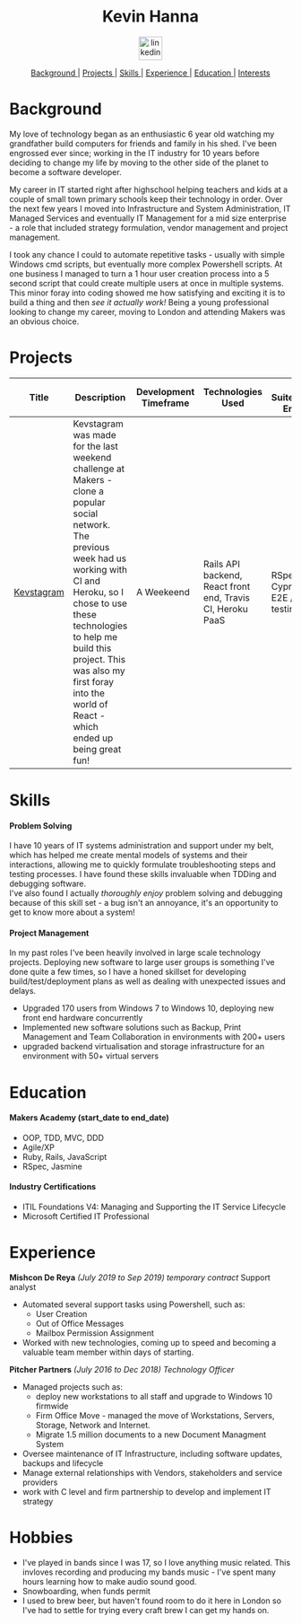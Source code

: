 <h1 align="center">Kevin Hanna</h1>
<p align="center">
<a href="https://www.linkedin.com/in/kevin-hanna-56033785/">
<img src="https://www.iconfinder.com/data/icons/free-social-icons/67/linkedin_circle_color-512.png" alt="linkedin" hspace="50" height="42" width="42"></a></p>
<div align="center">
    
[Background ](#background) | 
[Projects ](#projects) | 
[Skills ](#skills) | 
[Experience ](#experience) | 
[Education ](#education) | 
[Interests ](#interests)

</div>  

# Background

My love of technology began as an enthusiastic 6 year old watching my grandfather build computers for friends and family in his shed. I've been engrossed ever since; working in the IT industry for 10 years before deciding to change my life by moving to the other side of the planet to become a software developer.

My career in IT started right after highschool helping teachers and kids at a couple of small town primary schools keep their technology in order. Over the next few years I moved into Infrastructure and System Administration, IT Managed Services and eventually IT Management for a mid size enterprise - a role that included strategy formulation, vendor management and project management.

I took any chance I could to automate repetitive tasks - usually with simple Windows cmd scripts, but eventually more complex Powershell scripts. At one business I managed to turn a 1 hour user creation process into a 5 second script that could create multiple users at once in multiple systems. This minor foray into coding showed me how satisfying and exciting it is to build a thing and then _see it actually work!_ Being a young professional looking to change my career, moving to London and attending Makers was an obvious choice.

# Projects
| Title | Description | Development Timeframe | Technologies Used | Test Suites/CIs/CDs Employed |
|--|--|--|--|--|
| [Kevstagram](https://kevstagram.herokuapp.com/sign_up) | Kevstagram was made for the last weekend challenge at Makers - clone a popular social network. The previous week had us working with CI and Heroku, so I chose to use these technologies to help me build this project. This was also my first foray into the world of React - which ended up being great fun! | A Weekeend | Rails API backend, React front end, Travis CI, Heroku PaaS | RSpec for Rails, Cypress for E2E / Feature testing |

# Skills

#### Problem Solving

I have 10 years of IT systems administration and support under my belt, which has helped me create mental models of systems and their interactions, allowing me to quickly formulate troubleshooting steps and testing processes. I have found these skills invaluable when TDDing and debugging software.  
I've also found I actually _thoroughly enjoy_ problem solving and debugging because of this skill set - a bug isn't an annoyance, it's an opportunity to get to know more about a system!

#### Project Management

In my past roles I've been heavily involved in large scale technology projects. Deploying new software to large user groups is something I've done quite a few times, so I have a honed skillset for developing build/test/deployment plans as well as dealing with unexpected issues and delays.

- Upgraded 170 users from Windows 7 to Windows 10, deploying new front end hardware concurrently
- Implemented new software solutions such as Backup, Print Management and Team Collaboration in environments with 200+ users
- upgraded backend virtualisation and storage infrastructure for an environment with 50+ virtual servers

# Education

#### Makers Academy (start_date to end_date)

- OOP, TDD, MVC, DDD
- Agile/XP
- Ruby, Rails, JavaScript
- RSpec, Jasmine

#### Industry Certifications

- ITIL Foundations V4: Managing and Supporting the IT Service Lifecycle
- Microsoft Certified IT Professional

# Experience

**Mishcon De Reya** _(July 2019 to Sep 2019) temporary contract_
Support analyst  
- Automated several support tasks using Powershell, such as:
  * User Creation
  * Out of Office Messages
  * Mailbox Permission Assignment
- Worked with new technologies, coming up to speed and becoming a valuable team member within days of starting.

**Pitcher Partners** _(July 2016 to Dec 2018)_
*Technology Officer*  
- Managed projects such as:
  - deploy new workstations to all staff and upgrade to Windows 10 firmwide
  - Firm Office Move - managed the move of Workstations, Servers, Storage, Network and Internet.
  - Migrate 1.5 million documents to a new Document Managment System
- Oversee maintenance of IT Infrastructure, including software updates, backups and lifecycle
- Manage external relationships with Vendors, stakeholders and service providers
- work with C level and firm partnership to develop and implement IT strategy

# Hobbies

- I've played in bands since I was 17, so I love anything music related. This invloves recording and producing my bands music - I've spent many hours learning how to make audio sound good.  
- Snowboarding, when funds permit
- I used to brew beer, but haven't found room to do it here in London so I've had to settle for trying every craft brew I can get my hands on.
